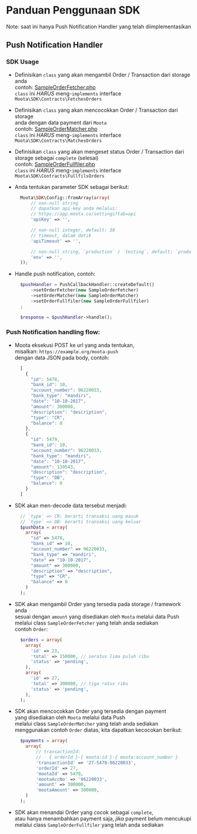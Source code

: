 # Panduan Penggunaan SDK
Note: saat ini hanya Push Notification Handler yang telah diimplementasikan

## Push Notification Handler

### SDK Usage

- Definisikan `class` yang akan mengambil Order / Transaction dari storage anda  
  contoh: [SampleOrderFetcher.php](./SampleOrderFetcher.php)  
  `class` ini _HARUS_ meng-`implements` interface  
  `Moota\SDK\Contracts\FetchesOrders`

- Definisikan `class` yang akan mencocokkan Order / Transaction dari storage  
  anda dengan data payment dari `Moota`  
  contoh: [SampleOrderMatcher.php](./SampleOrderMatcher.php)  
  `class` ini _HARUS_ meng-`implements` interface  
  `Moota\SDK\Contracts\MatchesOrders`

- Definisikan `class` yang akan mengeset status Order / Transaction dari storage    sebagai `complete` (selesai)  
  contoh: [SampleOrderFullfiler.php](./SampleOrderFullfiler.php)  
  `class` ini _HARUS_ meng-`implements` interface  
  `Moota\SDK\Contracts\FullfilsOrders`

- Anda tentukan parameter SDK sebagai berikut:
  ```php
    Moota\SDK\Config::fromArray(array(
        // non-null string
        // dapatkan api-key anda melalui:
        // https://app.moota.co/settings?tab=api
        'apiKey' => '',

        // non-null integer, default: 30
        // timeout, dalam detik
        'apiTimeout' => '',

        // non-null string, `production` / `testing`, default: `production`
        'env' => '',
    ));
  ```

- Handle push notification, contoh:  
  ```php
    $pushHandler = PushCallbackHandler::createDefault()
        ->setOrderFetcher(new SampleOrderFetcher)
        ->setOrderMatcher(new SampleOrderMatcher)
        ->setOrderFullfiler(new SampleOrderFullfiler)
    ;

    $response = $pushHandler->handle();
  ```

### Push Notification handling flow:
- Moota eksekusi POST ke url yang anda tentukan,  
  misalkan: `https://example.org/moota-push`  
  dengan data JSON pada body, contoh:  
  ```javascript
    [
      {
        "id": 5478,
        "bank_id": 10,
        "account_number": 96220033,
        "bank_type": "mandiri",
        "date": "10-10-2017",
        "amount": 300000,
        "description": "description",
        "type": "CR",
        "balance": 0
      },
      {
        "id": 5479,
        "bank_id": 10,
        "account_number": 96220033,
        "bank_type": "mandiri",
        "date": "10-10-2017",
        "amount": 139543,
        "description": "description",
        "type": "DB",
        "balance": 0
      }
    ]
  ```

- SDK akan men-decode data tersebut menjadi:
  ```php
    // `type` => CR: berarti transaksi uang masuk
    // `type` => DB: berarti transaksi uang keluar
    $pushData = array(
      array(
        "id" => 5478,
        "bank_id" => 10,
        "account_number" => 96220033,
        "bank_type" => "mandiri",
        "date" => "10-10-2017",
        "amount" => 300000,
        "description" => "description",
        "type" => "CR",
        "balance" => 0
      )
    );
  ```

- SDK akan mengambil Order yang tersedia pada storage / framework anda  
  sesuai dengan `amount` yang disediakan oleh `Moota` melalui data Push  
  melalui class `SampleOrderFetcher` yang telah anda sediakan  
  contoh `Order`:
  ```php
    $orders = array(
      array(
        'id' => 23,
        'total' => 150000, // seratus lima puluh ribu
        'status' => 'pending',
      ),
      array(
        'id' => 27,
        'total' => 300000, // tiga ratus ribu
        'status' => 'pending',
      ),
    );
  ```

- SDK akan mencocokkan Order yang tersedia dengan payment  
  yang disediakan oleh `Moota` melalui data Push  
  melalui class `SampleOrderMatcher` yang telah anda sediakan  
  menggunakan contoh `Order` diatas, kita dapatkan kecocokan berikut:
  ```php
    $payments = array(
      array(
          // transactionId:
          //   { orderId }-{ moota:id }-{ moota:account_number }
          'transactionId' => '27-5478-96220033',
          'orderId' => 27,
          'mootaId' => 5478,
          'mootaAccNo' => '96220033',
          'amount' => 300000,
          'mootaAmount' => 300000,
      )
    );
  ```

- SDK akan menandai Order yang cocok sebagai `complete`,  
  atau hanya menambahkan payment saja, _jika_ payment belum mencukupi  
  melalui class `SampleOrderFullfiler` yang telah anda sediakan  

